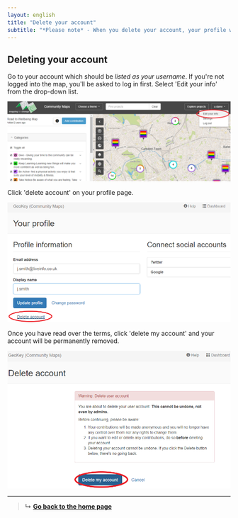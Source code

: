 ```yaml
---
layout: english
title: "Delete your account"
subtitle: "*Please note* - When you delete your account, your profile will be permanently removed and your contributions will be made anonymous."
---
```


## Deleting your account

Go to your account which should be *listed as your username*. If you're not logged into the map, you'll be asked to log in first. Select 'Edit your info' from the drop-down list.

![Delete account edit your info](/images/en/delete-account-edit-your-info.png)

Click 'delete account' on your profile page.

![Delete account button](/images/en/delete-account-button.png)

Once you have read over the terms, click 'delete my account' and your account will be permanently removed.

![Delete account final](/images/en/delete-account-final.png)

---

> **&#8627;** [**Go back to the home page**](index.html)
